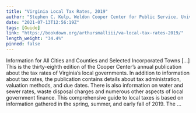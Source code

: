 ```yaml
---
title: "Virginia Local Tax Rates, 2019"
author: "Stephen C. Kulp, Weldon Cooper Center for Public Service, University of Virginia"
date: "2021-07-13T12:56:19Z"
tags: [Guide]
link: "https://bookdown.org/arthursmalliii/va-local-tax-rates-2019/"
length_weight: "34.4%"
pinned: false
---
```


Information for All Cities and Counties and Selected Incorporated Towns [...] This is the thirty-eighth edition of the Cooper Center’s annual publication about the tax rates of Virginia’s local governments. In addition to information about tax rates, the publication contains details about tax administration, valuation methods, and due dates. There is also information on water and sewer rates, waste disposal charges and numerous other aspects of local government finance. This comprehensive guide to local taxes is based on information gathered in the spring, summer, and early fall of 2019. The ...
